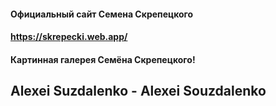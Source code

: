 #### Официальный сайт Семена Скрепецкого
#### https://skrepecki.web.app/
#### Картинная галерея Семёна Скрепецкого!
## Alexei Suzdalenko - Alexei Souzdalenko